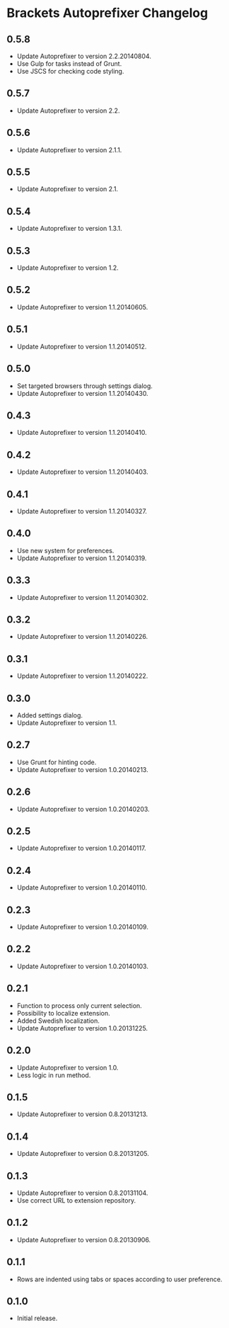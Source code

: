 # Brackets Autoprefixer Changelog

## 0.5.8
* Update Autoprefixer to version 2.2.20140804.
* Use Gulp for tasks instead of Grunt.
* Use JSCS for checking code styling.

## 0.5.7
* Update Autoprefixer to version 2.2.

## 0.5.6
* Update Autoprefixer to version 2.1.1.

## 0.5.5
* Update Autoprefixer to version 2.1.

## 0.5.4
* Update Autoprefixer to version 1.3.1.

## 0.5.3
* Update Autoprefixer to version 1.2.

## 0.5.2
* Update Autoprefixer to version 1.1.20140605.

## 0.5.1
* Update Autoprefixer to version 1.1.20140512.

## 0.5.0
* Set targeted browsers through settings dialog.
* Update Autoprefixer to version 1.1.20140430.

## 0.4.3
* Update Autoprefixer to version 1.1.20140410.

## 0.4.2
* Update Autoprefixer to version 1.1.20140403.

## 0.4.1
* Update Autoprefixer to version 1.1.20140327.

## 0.4.0
* Use new system for preferences.
* Update Autoprefixer to version 1.1.20140319.

## 0.3.3
* Update Autoprefixer to version 1.1.20140302.

## 0.3.2
* Update Autoprefixer to version 1.1.20140226.

## 0.3.1
* Update Autoprefixer to version 1.1.20140222.

## 0.3.0
* Added settings dialog.
* Update Autoprefixer to version 1.1.

## 0.2.7
* Use Grunt for hinting code.
* Update Autoprefixer to version 1.0.20140213.

## 0.2.6
* Update Autoprefixer to version 1.0.20140203.

## 0.2.5
* Update Autoprefixer to version 1.0.20140117.

## 0.2.4
* Update Autoprefixer to version 1.0.20140110.

## 0.2.3
* Update Autoprefixer to version 1.0.20140109.

## 0.2.2
* Update Autoprefixer to version 1.0.20140103.

## 0.2.1
* Function to process only current selection.
* Possibility to localize extension.
* Added Swedish localization.
* Update Autoprefixer to version 1.0.20131225.

## 0.2.0
* Update Autoprefixer to version 1.0.
* Less logic in run method.

## 0.1.5
* Update Autoprefixer to version 0.8.20131213.

## 0.1.4
* Update Autoprefixer to version 0.8.20131205.

## 0.1.3
* Update Autoprefixer to version 0.8.20131104.
* Use correct URL to extension repository.

## 0.1.2
* Update Autoprefixer to version 0.8.20130906.

## 0.1.1
* Rows are indented using tabs or spaces according to user preference.

## 0.1.0
* Initial release.
